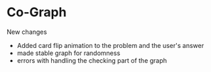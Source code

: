 # Co-Graph

New changes
- Added card flip animation to the problem and the user's answer
- made stable graph for randomness
- errors with handling the checking part of the graph
